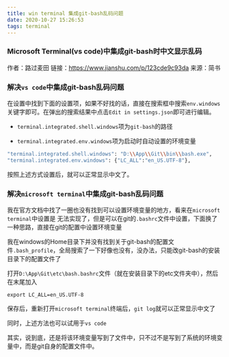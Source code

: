 ```yaml
---
title: win terminal 集成git-bash乱码问题
date: 2020-10-27 15:26:53
tags: terminal
---
```


### Microsoft Terminal(vs code)中集成git-bash时中文显示乱码

作者：路过麦田
链接：https://www.jianshu.com/p/123cde9c93da
来源：简书

### 解决`vs code`中集成git-bash乱码问题

   在设置中找到下面的设置项，如果不好找的话，直接在搜索框中搜索`env.windows`关键字即可。在弹出的搜索结果中点击`Edit in settings.json`即可进行编辑。

* `terminal.integrated.shell.windows`项为`git-bash`的路径

* `terminal.integrated.env.windows`项为启动时自动设置的环境变量

```bash
"terminal.integrated.shell.windows": "D:\\App\\Git\\bin\\bash.exe",
"terminal.integrated.env.windows": {"LC_ALL":"en_US.UTF-8"},
```

按照上述方式设置后，就可以正常显示中文了。

### 解决`microsoft terminal`中集成git-bash乱码问题

我在官方文档中找了一圈也没有找到可以设置环境变量的地方，看来在`microsoft terminal`中设置是 无法实现了，但是可以在git的`.bashrc`文件中设置，下面换了一种思路，直接在git的配置中设置环境变量

我在windows的Home目录下并没有找到关于git-bash的配置文件`.bash_profile`，全局搜索了一下好像也没有，没办法，只能改git-bash的安装目录下的配置文件了

打开`D:\App\Git\etc\bash.bashrc`文件（就在安装目录下的etc文件夹中），然后在末尾加入

```shell
export LC_ALL=en_US.UTF-8    
```

保存后，重新打开`microsoft terminal`终端后，`git log`就可以正常显示中文了

同时，上述方法也可以试用于`vs code`

其实，说到底，还是将该环境变量写到了文件中，只不过不是写到了系统的环境变量中，而是git自身的配置文件中。




